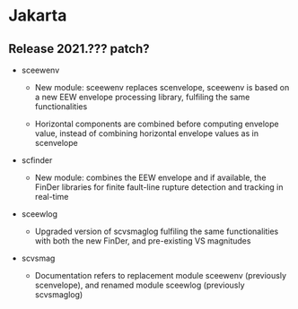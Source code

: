 # Jakarta

## Release 2021.??? patch?

* sceewenv

  * New module: sceewenv replaces scenvelope, sceewenv is based on a new EEW 
    envelope processing library, fulfiling the same functionalities
  
  * Horizontal components are combined before computing envelope value, instead of
    combining horizontal envelope values as in scenvelope
    
 * scfinder

   * New module: combines the EEW envelope and if available, the FinDer libraries for 
     finite fault-line rupture detection and tracking in real-time
        
 * sceewlog

   * Upgraded version of scvsmaglog fulfiling the same functionalities with both the new 
         FinDer, and pre-existing VS magnitudes

* scvsmag

  * Documentation refers to replacement module sceewenv (previously scenvelope), and 
    renamed module sceewlog  (previously scvsmaglog)
